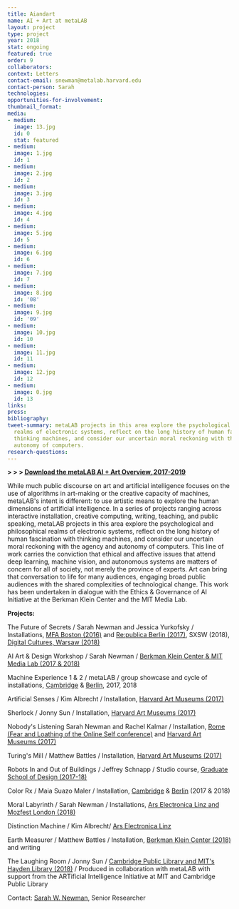 ```yaml
---
title: Aiandart
name: AI + Art at metaLAB
layout: project
type: project
year: 2018
stat: ongoing
featured: true
order: 9
collaborators: 
context: Letters
contact-email: snewman@metalab.harvard.edu
contact-person: Sarah
technologies: 
opportunities-for-involvement: 
thumbnail_format: 
media:
- medium: 
  image: 13.jpg
  id: 0
  stat: featured
- medium: 
  image: 1.jpg
  id: 1
- medium: 
  image: 2.jpg
  id: 2
- medium: 
  image: 3.jpg
  id: 3
- medium: 
  image: 4.jpg
  id: 4
- medium: 
  image: 5.jpg
  id: 5
- medium: 
  image: 6.jpg
  id: 6
- medium: 
  image: 7.jpg
  id: 7
- medium: 
  image: 8.jpg
  id: '08'
- medium: 
  image: 9.jpg
  id: '09'
- medium: 
  image: 10.jpg
  id: 10
- medium: 
  image: 11.jpg
  id: 11
- medium: 
  image: 12.jpg
  id: 12
- medium: 
  image: 0.jpg
  id: 13
links: 
press: 
bibliography: 
tweet-summary: metaLAB projects in this area explore the psychological and philosophical
  realms of electronic systems, reflect on the long history of human fascination with
  thinking machines, and consider our uncertain moral reckoning with the agency and
  autonomy of computers.
research-questions: 
---
```


**> > > [Download the metaLAB AI + Art Overview, 2017-2019](../../assets/projects/aiandart/metaLAB_AI+Art_Report2017-19.pdf)**

While much public discourse on art and artificial intelligence focuses on the use of algorithms in art-making or the creative capacity of machines, metaLAB's intent is different: to use artistic means to explore the human dimensions of artificial intelligence. In a series of projects ranging across interactive installation, creative computing, writing, teaching, and public speaking, metaLAB projects in this area explore the psychological and philosophical realms of electronic systems, reflect on the long history of human fascination with thinking machines, and consider our uncertain moral reckoning with the agency and autonomy of computers. This line of work carries the conviction that ethical and affective issues that attend deep learning, machine vision, and autonomous systems are matters of concern for all of society, not merely the province of experts. Art can bring that conversation to life for many audiences, engaging broad public audiences with the shared complexities of technological change. This work has been undertaken in dialogue with the Ethics & Governance of AI Initiative at the Berkman Klein Center and the MIT Media Lab.


**Projects:**

The Future of Secrets / Sarah Newman and Jessica Yurkofsky / Installations, [MFA Boston (2016)](../thefutureofsecrets) and [Re:publica Berlin (2017)](../republica), SXSW (2018), [Digital Cultures, Warsaw (2018)](../digitalcultures)

AI Art & Design Workshop / Sarah Newman / [Berkman Klein Center & MIT Media Lab (2017 & 2018)](../ai_artdesign)

Machine Experience 1 & 2 / metaLAB / group showcase and cycle of installations, [Cambridge](../lb_machineexperience) & [Berlin](../rainbowunicorn), 2017, 2018

Artificial Senses / Kim Albrecht / Installation, [Harvard Art Museums (2017)](../lb_aisenses)

Sherlock / Jonny Sun / Installation, [Harvard Art Museums (2017)](../lb_sherlock)

Nobody's Listening Sarah Newman and Rachel Kalmar / Installation, [Rome (Fear and Loathing of the Online Self conference)](../nobodyslistening) and [Harvard Art Museums (2017)](../lb_nobodyslistening)

Turing's Mill / Matthew Battles / Installation, [Harvard Art Museums (2017)](../lb_turingsmill)

Robots In and Out of Buildings / Jeffrey Schnapp / Studio course, [Graduate School of Design (2017-18)](../robotsinandoutofbuildings)

Color Rx / Maia Suazo Maler / Installation, [Cambridge](../lb_colorrx) & [Berlin](../rainbowunicorn) (2017 & 2018)

Moral Labyrinth / Sarah Newman / Installations, [Ars Electronica Linz and Mozfest London (2018)](../morallabyrinth)

Distinction Machine / Kim Albrecht/ [Ars Electronica Linz](../ars)

Earth Measurer / Matthew Battles / Installation, [Berkman Klein Center (2018)](../earthmeasurer) and writing

The Laughing Room / Jonny Sun / [Cambridge Public Library and MIT's Hayden Library (2018)](../laughingroom) / Produced in collaboration with  metaLAB with support from the ARTificial Intelligence Initiative at MIT and Cambridge Public Library

Contact: [Sarah W. Newman](mailto:snewman@metalab.harvard.edu), Senior Researcher



